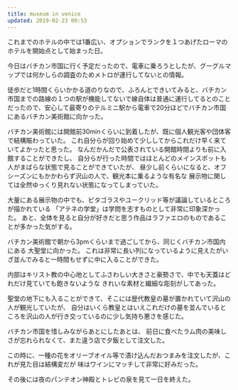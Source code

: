 ```yaml
---
title: museum in venice
updated: 2019-02-23 09:53
---
```

これまでのホテルの中では1番広い、オプションでランクを１つあげたローマのホテルを開始点として始まった日。


今日はバチカン市国に行く予定だったので、電車に乗ろうとしたが、グーグルマップでは何かしらの調査のためメトロが運行してないとの情報。


徒歩だと1時間くらいかかる道のりなので、ふろんとできいてみると、バチカン市国までの路線の１つの駅が機能してないで線自体は普通に運行してるとのことだったので、安心して最寄りのテルミニ駅から電車で20分ほどでバチカン市国にあるバチカン美術館に向かった。


バチカン美術館には開館前30minくらいに到着したが、既に個人観光客や団体客で結構賑わっていた。
これ自分らが回り始めて少ししてからこれだけ早く来ていてよかったと思った。
なんだかんだで公表されている開館時間よりも前に入館することができたし、
自分らが行った時間ではほとんどのメインスポットも人がまばらな状態で見ることができていたが、
昼少し前くらいになると、オフシーズンにもかかわらず沢山の人で、観光本に乗るような有名な
展示物に関しては全然ゆっくり見れない状態になってしまっていた。


大量にある展示物の中でも、ピタゴラスやユークリッド等が議論しているところが描かれている
「アテネの学堂」は学問を志すものとして非常に印象深かった。
あと、全体を見ると自分が好きだと思う作品はラファエロのものであることが多かった気がする。


バチカン美術館で朝から3pmくらいまで過ごしてから、同じくバチカン市国内にある
大聖堂に向かった。
これは非常に長い列になっているように見えたがいざ並んでみると一時間もせずに中に入ることができた。

内部はキリスト教の中心地としてふさわしい大きさと豪勢さで、中でも天蓋はどれだけ見ていても飽きないような
きれいな素材と繊細な彫刻がしてあった。

聖堂の地下にも入ることができて、そこには歴代教皇の墓が置かれていて沢山の人が観光していたが、
自分はいくら教皇とはいえこれだけの墓を並んでいるところを沢山の人が行き交っているのに少し気持ち悪さを感じた。

バチカン市国を惜しみながらあとにしたあとは、
前日に食べたラム肉の美味しさが忘れられなくて、また違う店で夕飯として注文した。

この時に、一種の花をオリーブオイル等で漬け込んだおつまみを注文したが、これが見た目は結構変だが
味はワインにマッチして非常に好みだった。

その後には夜のパンテオン神殿とトレビの泉を見て一日を終えた。
